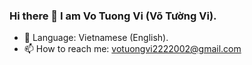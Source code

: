 ### Hi there 👋 I am Vo Tuong Vi (Võ Tường Vi).

<!--
**vivo2222/vivo2222** is a ✨ _special_ ✨ repository because its `README.md` (this file) appears on your GitHub profile.

Here are some ideas to get you started:

- 🔭 I’m currently working on ..
- 🌱 I’m currently learning ...
- 👯 I’m looking to collaborate on ...
- 🤔 I’m looking for help with ...
- 💬 Ask me about ...
- 📫 How to reach me: ...
- 😄 Pronouns: ...
- ⚡ Fun fact: ...
-->
- 🚩 Language: Vietnamese (English).
- 📫 How to reach me: votuongvi2222002@gmail.com 
